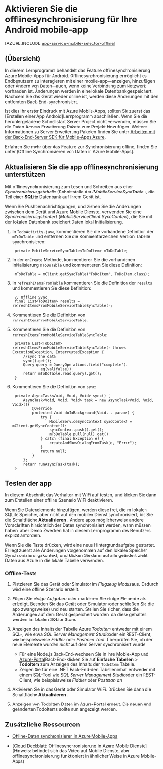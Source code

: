 <properties
    pageTitle="Aktivieren von offlinesynchronisierung für Ihre Azure Mobile-App (Android)"
    description="Informationen Sie zum Verwenden des App-Dienst Mobile-Apps mit Cache und synchronisieren offline Daten in Ihrer Anwendung Android"
    documentationCenter="android"
    authors="ysxu"
    manager="erikre"
    services="app-service\mobile"/>

<tags
    ms.service="app-service-mobile"
    ms.workload="mobile"
    ms.tgt_pltfrm="mobile-android"
    ms.devlang="java"
    ms.topic="article"
    ms.date="10/01/2016"
    ms.author="yuaxu"/>

# <a name="enable-offline-sync-for-your-android-mobile-app"></a>Aktivieren Sie die offlinesynchronisierung für Ihre Android mobile-app

[AZURE.INCLUDE [app-service-mobile-selector-offline](../../includes/app-service-mobile-selector-offline.md)]

## <a name="overview"></a>(Übersicht)

In diesem Lernprogramm behandelt das Feature offlinesynchronisierung Azure Mobile-Apps für Android. Offlinesynchronisierung ermöglicht es Endbenutzern zu interagieren mit einer mobile-app&mdash;anzeigen, hinzufügen oder Ändern von Daten&mdash;auch, wenn keine Verbindung zum Netzwerk vorhanden ist. Änderungen werden in eine lokale Datenbank gespeichert. Nachdem Sie das Gerät wieder online ist, werden diese Änderungen mit den entfernten Back-End-synchronisiert.

Ist dies Ihr erster Eindruck mit Azure Mobile-Apps, sollten Sie zuerst das [Erstellen einer App Android]Lernprogramm abschließen. Wenn Sie die heruntergeladene Schnellstart Server Project nicht verwenden, müssen Sie die Daten Access Erweiterung Pakete zum Projekt hinzufügen. Weitere Informationen zu Server Erweiterung Paketen finden Sie unter [Arbeiten mit der Back-End-Server SDK für Mobile-Apps Azure](app-service-mobile-dotnet-backend-how-to-use-server-sdk.md).

Erfahren Sie mehr über das Feature zur Synchronisierung offline, finden Sie unter [Offline Synchronisieren von Daten in Azure Mobile-Apps].

## <a name="update-the-app-to-support-offline-sync"></a>Aktualisieren Sie die app offlinesynchronisierung unterstützen

Mit offlinesynchronisierung zum Lesen und Schreiben aus einer *Synchronisierungstabelle* (Schnittstelle der *IMobileServiceSyncTable* ), die Teil einer **SQLite** Datenbank auf Ihrem Gerät ist.

Wenn Sie Pushbenachrichtigungen, und ziehen Sie die Änderungen zwischen dem Gerät und Azure Mobile Dienste, verwenden Sie eine *Synchronisierungskontext* (*MobileServiceClient.SyncContext*), die Sie mit der lokalen Datenbank speichert Daten lokal Initialisierung.

1. In `TodoActivity.java`, kommentieren Sie die vorhandene Definition der `mToDoTable` und entfernen Sie die Kommentarzeichen Version Tabelle synchronisieren:

        private MobileServiceSyncTable<ToDoItem> mToDoTable;

2. In der `onCreate` Methode, kommentieren Sie die vorhandenen Initialisierung `mToDoTable` und kommentieren Sie diese Definition:

        mToDoTable = mClient.getSyncTable("ToDoItem", ToDoItem.class);

3. In `refreshItemsFromTable` kommentieren Sie die Definition der `results` und kommentieren Sie diese Definition:

        // Offline Sync
        final List<ToDoItem> results = refreshItemsFromMobileServiceTableSyncTable();

4. Kommentieren Sie die Definition von `refreshItemsFromMobileServiceTable`.

5. Kommentieren Sie die Definition von `refreshItemsFromMobileServiceTableSyncTable`:

        private List<ToDoItem> refreshItemsFromMobileServiceTableSyncTable() throws ExecutionException, InterruptedException {
            //sync the data
            sync().get();
            Query query = QueryOperations.field("complete").
                    eq(val(false));
            return mToDoTable.read(query).get();
        }

6. Kommentieren Sie die Definition von `sync`:

        private AsyncTask<Void, Void, Void> sync() {
            AsyncTask<Void, Void, Void> task = new AsyncTask<Void, Void, Void>(){
                @Override
                protected Void doInBackground(Void... params) {
                    try {
                        MobileServiceSyncContext syncContext = mClient.getSyncContext();
                        syncContext.push().get();
                        mToDoTable.pull(null).get();
                    } catch (final Exception e) {
                        createAndShowDialogFromTask(e, "Error");
                    }
                    return null;
                }
            };
            return runAsyncTask(task);
        }

## <a name="test-the-app"></a>Testen der app

In diesem Abschnitt das Verhalten mit WiFi auf testen, und klicken Sie dann zum Erstellen einer offline Szenario WiFi deaktivieren.

Wenn Sie Datenelemente hinzufügen, werden diese frei, die im lokalen SQLite Speicher, aber nicht auf den mobilen Dienst synchronisiert, bis Sie die Schaltfläche **Aktualisieren** . Andere apps möglicherweise andere Vorschriften hinsichtlich der Daten synchronisiert werden, wann müssen haben, aber Demo Zwecken hat in diesem Lernprogramm des Benutzers explizit anfordern.

Wenn Sie die Taste drücken, wird eine neue Hintergrundaufgabe gestartet. Er legt zuerst alle Änderungen vorgenommen auf den lokalen Speicher Synchronisierungskontext, und klicken Sie dann auf alle geändert zieht Daten aus Azure in die lokale Tabelle verwenden.

### <a name="offline-testing"></a>Offline-Tests

1. Platzieren Sie das Gerät oder Simulator im *Flugzeug Modus*aus. Dadurch wird eine offline Szenario erstellt.

2. Fügen Sie *einige Aufgaben* oder markieren Sie einige Elemente als erledigt. Beenden Sie das Gerät oder Simulator (oder schließen Sie die app zwangsweise) und neu starten. Stellen Sie sicher, dass die Änderungen auf dem Gerät gespeichert wurden, da diese gehalten werden im lokalen SQLite Store.

3. Anzeigen des Inhalts der Tabelle Azure *TodoItem* entweder mit einem SQL-, wie etwa *SQL Server Management Studio*oder ein REST-Client, wie beispielsweise *Fiddler* oder *Postman Tool*. Überprüfen Sie, ob der neue Elemente wurden _nicht_ auf dem Server synchronisiert wurde

    + Für eine Node.js Back-End-wechseln Sie in Ihre Mobile-App und [Azure-Portal](https://portal.azure.com/)Back-End-klicken Sie auf **Einfache Tabellen** > **TodoItem** zum Anzeigen des Inhalts der `TodoItem` Tabelle.
    + Zeigen Sie für eine .NET Back-End-den Tabelleninhalt entweder mit einem SQL-Tool wie *SQL Server Management Studio*oder ein REST-Client, wie beispielsweise *Fiddler* oder *Postman an*

4. Aktivieren Sie in das Gerät oder Simulator WiFi. Drücken Sie dann die Schaltfläche **Aktualisieren** .

5. Anzeigen von TodoItem Daten im Azure-Portal erneut. Die neuen und geänderten TodoItems sollte nun angezeigt werden.

## <a name="additional-resources"></a>Zusätzliche Ressourcen

* [Offline-Daten synchronisieren in Azure Mobile-Apps]

* [Cloud Deckblatt: Offlinesynchronisierung in Azure Mobile Dienste] \(Hinweis: befindet sich das Video auf Mobile Dienste, aber offlinesynchronisierung funktioniert in ähnlicher Weise in Azure Mobile-Apps\)


<!-- URLs. -->

[Offline-Daten synchronisieren in Azure Mobile-Apps]: app-service-mobile-offline-data-sync.md

[Erstellen einer Android-App]: app-service-mobile-android-get-started.md

[Cloud Deckblatt: Offlinesynchronisierung Azure Mobile-Dienste]: http://channel9.msdn.com/Shows/Cloud+Cover/Episode-155-Offline-Storage-with-Donna-Malayeri
[Azure Friday: Offline-enabled apps in Azure Mobile Services]: http://azure.microsoft.com/documentation/videos/azure-mobile-services-offline-enabled-apps-with-donna-malayeri/

